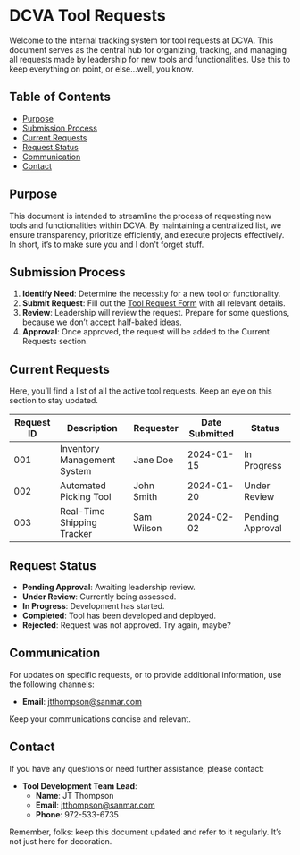 # DCVA Tool Requests

Welcome to the internal tracking system for tool requests at DCVA. This document serves as the central hub for organizing, tracking, and managing all requests made by leadership for new tools and functionalities. Use this to keep everything on point, or else...well, you know.

## Table of Contents
- [Purpose](#purpose)
- [Submission Process](#submission-process)
- [Current Requests](#current-requests)
- [Request Status](#request-status)
- [Communication](#communication)
- [Contact](#contact)

## Purpose
This document is intended to streamline the process of requesting new tools and functionalities within DCVA. By maintaining a centralized list, we ensure transparency, prioritize efficiently, and execute projects effectively. In short, it’s to make sure you and I don't forget stuff.

## Submission Process
1. **Identify Need**: Determine the necessity for a new tool or functionality. 
2. **Submit Request**: Fill out the [Tool Request Form](#) with all relevant details.
3. **Review**: Leadership will review the request. Prepare for some questions, because we don’t accept half-baked ideas.
4. **Approval**: Once approved, the request will be added to the Current Requests section.

## Current Requests
Here, you’ll find a list of all the active tool requests. Keep an eye on this section to stay updated.

| Request ID | Description | Requester | Date Submitted | Status |
|------------|-------------|-----------|----------------|--------|
| 001        | Inventory Management System | Jane Doe    | 2024-01-15 | In Progress |
| 002        | Automated Picking Tool      | John Smith  | 2024-01-20 | Under Review |
| 003        | Real-Time Shipping Tracker  | Sam Wilson  | 2024-02-02 | Pending Approval |

## Request Status
- **Pending Approval**: Awaiting leadership review.
- **Under Review**: Currently being assessed.
- **In Progress**: Development has started.
- **Completed**: Tool has been developed and deployed.
- **Rejected**: Request was not approved. Try again, maybe?

## Communication
For updates on specific requests, or to provide additional information, use the following channels:
- **Email**: jtthompson@sanmar.com

Keep your communications concise and relevant. 

## Contact
If you have any questions or need further assistance, please contact:
- **Tool Development Team Lead**: 
  - **Name**: JT Thompson
  - **Email**: jtthompson@sanmar.com
  - **Phone**: 972-533-6735

Remember, folks: keep this document updated and refer to it regularly. It’s not just here for decoration.
